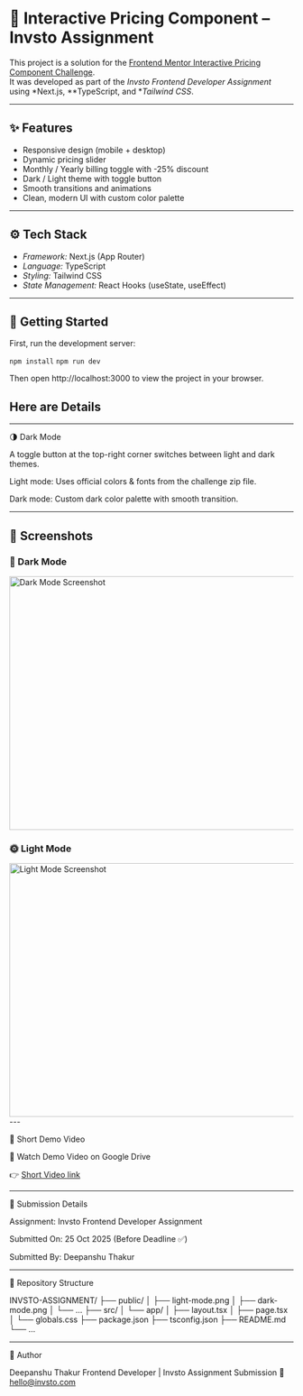 # 🚀 Interactive Pricing Component – Invsto Assignment

This project is a solution for the [Frontend Mentor Interactive Pricing Component Challenge](https://www.frontendmentor.io/challenges/interactive-pricing-component-t0m8PIyY8).  
It was developed as part of the *Invsto Frontend Developer Assignment* using *Next.js, **TypeScript, and **Tailwind CSS*.

---

## ✨ Features
- Responsive design (mobile + desktop)
- Dynamic pricing slider
- Monthly / Yearly billing toggle with -25% discount
- Dark / Light theme with toggle button
- Smooth transitions and animations
- Clean, modern UI with custom color palette

---

## ⚙ Tech Stack
- *Framework:* Next.js (App Router)
- *Language:* TypeScript
- *Styling:* Tailwind CSS
- *State Management:* React Hooks (useState, useEffect)

---

## 🧠 Getting Started

First, run the development server:

`npm install`
`npm run dev`

Then open http://localhost:3000 to view the project in your browser.

## Here are Details
---

🌗 Dark Mode

A toggle button at the top-right corner switches between light and dark themes.

Light mode: Uses official colors & fonts from the challenge zip file.

Dark mode: Custom dark color palette with smooth transition.



---

## 📸 Screenshots

### 🌙 Dark Mode
<img src="https://i.ibb.co/1txBHWdj/dark-mode.jpg" alt="Dark Mode Screenshot" width="600" height="450">

### 🌞 Light Mode
<img src="https://i.ibb.co/1F5ggtw/light-mode.jpg" alt="Light Mode Screenshot" width="600" height="450">
---

🎥 Short Demo Video

🔗 Watch Demo Video on Google Drive

👉 [Short Video link](https://drive.google.com/file/d/1H2s909ctglu3IDjkGYJ2H726x0kdhMEW/view?usp=sharing.)


---

🧾 Submission Details

Assignment: Invsto Frontend Developer Assignment

Submitted On: 25 Oct 2025 (Before Deadline ✅)

Submitted By: Deepanshu Thakur



---

📂 Repository Structure

INVSTO-ASSIGNMENT/
├── public/
│   ├── light-mode.png
│   ├── dark-mode.png
│   └── ...
├── src/
│   └── app/
│       ├── layout.tsx
│       ├── page.tsx
│       └── globals.css
├── package.json
├── tsconfig.json
├── README.md
└── ...


---

💬 Author

Deepanshu Thakur
Frontend Developer | Invsto Assignment Submission
📧 hello@invsto.com

